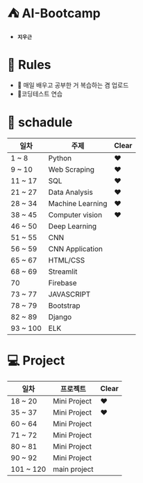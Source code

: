 # :tent: AI-Bootcamp
- **```지우근```**

# :scroll: Rules
- :newspaper: 매일 배우고 공부한 거 복습하는 겸 업로드
- :star2:코딩테스트 연습

# :calendar: schadule

| 일차 | 주제 | Clear |
| ----- | -------| --- |
| 1 ~ 8 | Python | :heart: |
| 9 ~ 10 | Web Scraping | :heart: |
| 11 ~ 17 | SQL | :heart: |
| 21 ~ 27 | Data Analysis | :heart: |
| 28 ~ 34 | Machine Learning | :heart: |
| 38 ~ 45 | Computer vision | :heart: |
| 46 ~ 50 | Deep Learning |
| 51 ~ 55 | CNN |
| 56 ~ 59 | CNN Application |
| 65 ~ 67 | HTML/CSS |
| 68 ~ 69 | Streamlit |
| 70 | Firebase |
| 73 ~ 77 | JAVASCRIPT |
| 78 ~ 79 | Bootstrap |
| 82 ~ 89 | Django |
| 93 ~ 100 | ELK |

# :computer: Project

| 일차 | 프로젝트 | Clear |
| ------- | -------- | --- |
| 18 ~ 20 | Mini Project | :heart: |
| 35 ~ 37 | Mini Project | :heart: |
| 60 ~ 64 | Mini Project |
| 71 ~ 72 | Mini Project |
| 80 ~ 81 | Mini Project |
| 90 ~ 92 | Mini Project |
| 101 ~ 120 | main project |
